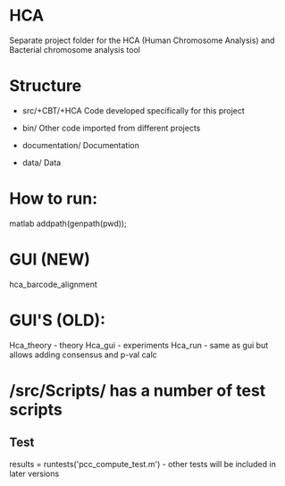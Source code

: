 # HCA

Separate project folder for the HCA (Human Chromosome Analysis) and Bacterial chromosome analysis tool


# Structure

- src/+CBT/+HCA   	Code developed specifically for this project 
- bin/			Other code imported from different projects

- documentation/	Documentation
- data/			Data

# How to run:
matlab
addpath(genpath(pwd));

# GUI (NEW)
hca_barcode_alignment

# GUI'S (OLD):
Hca_theory - theory
Hca_gui - experiments
Hca_run - same as gui but allows adding consensus and p-val calc
# /src/Scripts/ has a number of test scripts

## Test
results = runtests('pcc_compute_test.m') - other tests will be included in later versions
